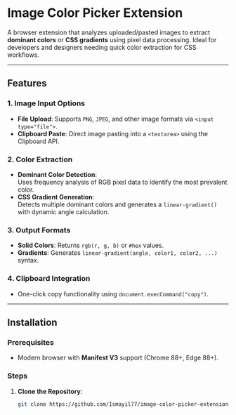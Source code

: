 # Image Color Picker Extension

A browser extension that analyzes uploaded/pasted images to extract **dominant colors** or **CSS gradients** using pixel data processing. Ideal for developers and designers needing quick color extraction for CSS workflows.

---

## Features

### 1. Image Input Options
- **File Upload**: Supports `PNG`, `JPEG`, and other image formats via `<input type="file">`.
- **Clipboard Paste**: Direct image pasting into a `<textarea>` using the Clipboard API.

### 2. Color Extraction
- **Dominant Color Detection**:  
  Uses frequency analysis of RGB pixel data to identify the most prevalent color.
- **CSS Gradient Generation**:  
  Detects multiple dominant colors and generates a `linear-gradient()` with dynamic angle calculation.

### 3. Output Formats
- **Solid Colors**: Returns `rgb(r, g, b)` or `#hex` values.
- **Gradients**: Generates `linear-gradient(angle, color1, color2, ...)` syntax.

### 4. Clipboard Integration
- One-click copy functionality using `document.execCommand("copy")`.

---

## Installation

### Prerequisites
- Modern browser with **Manifest V3** support (Chrome 88+, Edge 88+).

### Steps
1. **Clone the Repository**:
   ```bash
   git clone https://github.com/Ismayil77/image-color-picker-extension.git
